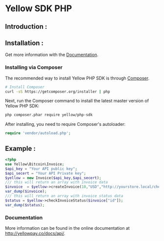 # Yellow SDK PHP
## Introduction :


## Installation :
Get more information  with the
[Documentation](http://yellowpay.co/docs/api/).

### Installing via Composer

The recommended way to install Yellow PHP SDK is through
[Composer](http://getcomposer.org).

```bash
# Install Composer
curl -sS https://getcomposer.org/installer | php
```

Next, run the Composer command to install the latest master version of Yellow PHP SDK:

```bash
php composer.phar require yellow/php-sdk
```

After installing, you need to require Composer's autoloader:

```php
require 'vendor/autoload.php';
```
## Example :
```php
<?php
use Yellow\Bitcoin\Invoice;
$api_key = "Your API public key";
$api_secert = "Your API Private key";
$yellow = new Invoice($api_key,$api_secert);
/// this will return an array with invoice data
$invoice  = $yellow->createInvoice(10,"USD","http://yourstore.local/checkout/status/");
var_dump($invoice);
/// this will return an array with invoice status data
$status = $yellow->checkInvoiceStatus($invoice["id"]);
var_dump($status);
```

### Documentation

More information can be found in the online documentation at
http://yellowpay.co/docs/api/.
